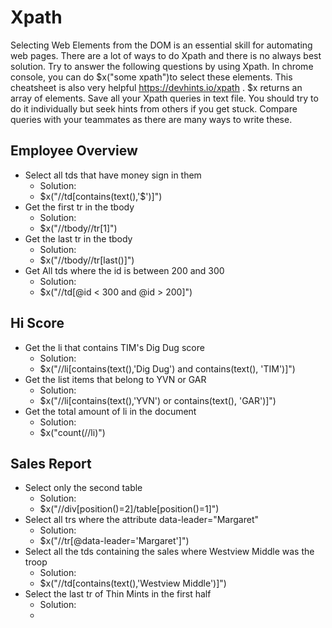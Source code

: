 # Xpath
Selecting Web Elements from the DOM is an essential skill for automating web pages. There are a lot of ways to do Xpath and there is no always best solution. Try to answer the following questions by using Xpath. In chrome console, you can do $x("some xpath")to select these elements. This cheatsheet is also very helpful https://devhints.io/xpath . $x returns an array of elements. Save all your Xpath queries in text file. You should try to do it individually but seek hints from others if you get stuck. Compare queries with your teammates as there are many ways to write these.


## Employee Overview
- Select all tds that have money sign in them
  - Solution: 
  - $x("//td[contains(text(),'$')]")
- Get the first tr in the tbody
  - Solution: 
  - $x("//tbody//tr[1]")
- Get the last tr in the tbody
  - Solution: 
  - $x("//tbody//tr[last()]")
- Get All tds where the id is between 200 and 300
  - Solution:
  - $x("//td[@id < 300 and @id > 200]")


## Hi Score
- Get the li that contains TIM's Dig Dug score
  - Solution:
  - $x("//li[contains(text(),'Dig Dug') and contains(text(), 'TIM')]")
- Get the list items that belong to YVN or GAR
  - Solution:
  - $x("//li[contains(text(),'YVN') or contains(text(), 'GAR')]")
- Get the total amount of li in the document
  - Solution:
  - $x("count(//li)")

## Sales Report
- Select only the second table
  - Solution:
  - $x("//div[position()=2]/table[position()=1]")
- Select all trs where the attribute data-leader="Margaret"
  - Solution:
  - $x("//tr[@data-leader='Margaret']")
- Select all the tds containing the sales where Westview Middle was the troop
  - Solution:
  - $x("//td[contains(text(),'Westview Middle')]")
- Select the last tr of Thin Mints in the first half
  - Solution:
  - 